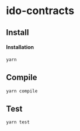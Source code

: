 # ido-contracts

## Install
#### Installation
```
yarn
```


## Compile
```
yarn compile
````
## Test
```
yarn test